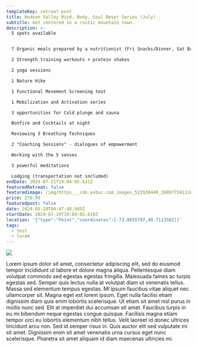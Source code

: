 ```yaml
---
templateKey: retreat-post
title: Hudson Valley Mind, Body, Soul Reset Series (July)
subtitle: Get centered in a rustic mountain town.
description: >-
  5 spots available


  7 Organic meals prepared by a nutritionist (Fri Snacks/Dinner, Sat Breakfast/Lunch/Dinner, Sun Breakfast and Lunch)

  2 Strength training workouts + protein shakes

  2 yoga sessions

  1 Nature Hike

  1 Functional Movement Screening test

  1 Mobilization and Activation series

  3 opportunities for Cold plunge and sauna

  Bonfire and Cocktails at night

  Reviewing 3 Breathing Techniques

  2 "Coaching Sessions" - dialogues of empowerment

  Working with the 5 senses

  3 powerful meditations

  Lodging (transportation not included)
endDate: 2024-07-21T19:04:05.631Z
featuredRetreat: false
featuredimage: /img/https___cdn.evbuc.com_images_522930449_268977341116_1_original.jpg
price: 270.99
featuredpost: false
date: 2024-03-20T04:47:48.945Z
startDate: 2024-07-19T19:04:05.619Z
location: '{"type":"Point","coordinates":[-73.8655797,40.7113502]}'
tags:
  - test
  - lorem
---
```

![](/img/montana.jpeg)

Lorem ipsum dolor sit amet, consectetur adipiscing elit, sed do eiusmod tempor incididunt ut labore et dolore magna aliqua. Pellentesque diam volutpat commodo sed egestas egestas fringilla. Malesuada fames ac turpis egestas sed. Semper quis lectus nulla at volutpat diam ut venenatis tellus. Massa sed elementum tempus egestas. Mi ipsum faucibus vitae aliquet nec ullamcorper sit. Magna eget est lorem ipsum. Eget nulla facilisi etiam dignissim diam quis enim lobortis scelerisque. Ut etiam sit amet nisl purus in mollis nunc sed. Elit at imperdiet dui accumsan sit amet. Faucibus turpis in eu mi bibendum neque egestas congue quisque. Facilisis magna etiam tempor orci eu lobortis elementum nibh tellus. Velit laoreet id donec ultrices tincidunt arcu non. Sed id semper risus in. Quis auctor elit sed vulputate mi sit amet. Dignissim enim sit amet venenatis urna cursus eget nunc scelerisque. Pharetra sit amet aliquam id diam maecenas ultricies mi.
